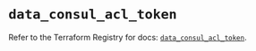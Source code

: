 # `data_consul_acl_token`

Refer to the Terraform Registry for docs: [`data_consul_acl_token`](https://registry.terraform.io/providers/hashicorp/consul/2.22.1/docs/data-sources/acl_token).
